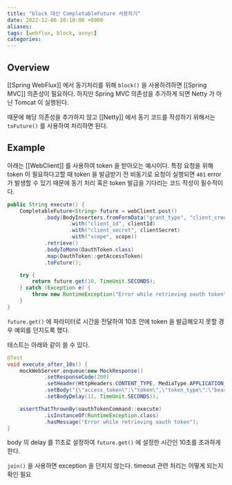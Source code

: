 ```yaml
---
title: "block 대신 CompletableFuture 사용하기"
date: 2022-12-06 10:10:00 +0900
aliases: 
tags: [webflux, block, asnyc]
categories: 
---
```


## Overview

[[Spring WebFlux]] 에서 동기처리를 위해 `block()` 을 사용하려하면 [[Spring MVC]] 의존성이 필요하다. 하지만 Spring MVC 의존성을 추가하게 되면 Netty 가 아닌 Tomcat 이 실행된다.

때문에 해당 의존성을 추가하지 않고 [[Netty]] 에서 동기 코드를 작성하기 위해서는 `toFuture()` 를 사용하여 처리하면 된다.

## Example

아래는 [[WebClient]] 를 사용하여 token 을 받아오는 예시이다. 특정 요청을 위해 token 이 필요하다고할 때 token 을 발급받기 전 비동기로 요청이 실행되면 `401` error 가 발생할 수 있기 때문에 동기 처리 혹은 token 발급을 기다리는 코드 작성이 필수적이다.

```java
public String execute() {
	CompletableFuture<String> future = webClient.post()
			.body(BodyInserters.fromFormData("grant_type", "client_credentials")
					.with("client_id", clientId)
					.with("client_secret", clientSecret)
					.with("scope", scope))
			.retrieve()
			.bodyToMono(OauthToken.class)
			.map(OauthToken::getAccessToken)
			.toFuture();

	try {
		return future.get(10, TimeUnit.SECONDS);
	} catch (Exception e) {
		throw new RuntimeException("Error while retrieving oauth token", e);
	}
} 
```

`future.get()` 에 파라미터로 시간을 전달하여 10초 안에 token 을 발급해오지 못할 경우 예외를 던지도록 했다.

테스트는 아래와 같이 쓸 수 있다.

```java
@Test
void execute_after_10s() {
	mockWebServer.enqueue(new MockResponse()
			.setResponseCode(200)
			.setHeader(HttpHeaders.CONTENT_TYPE, MediaType.APPLICATION_JSON_VALUE)
			.setBody("{\"access_token\":\"token\",\"token_type\":\"bearer\",\"expires_in\":3600}")
			.setBodyDelay(11, TimeUnit.SECONDS));

	assertThatThrownBy(oauthTokenCommand::execute)
			.isInstanceOf(RuntimeException.class)
			.hasMessage("Error while retrieving oauth token");
} 
```

body 의 delay 를 11초로 설정하여 `future.get()` 에 설정한 시간인 10초를 초과하게 한다.

`join()` 을 사용하면 exception 을 던지지 않는다. timeout 관련 처리는 어떻게 되는지 확인 필요